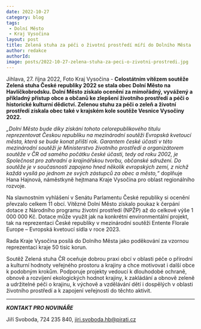 ```yaml
---
date: 2022-10-27
category: blog
tags:
 - Dolní Město
 - Kraj Vysočina
layout: post
title: Zelená stuha za péči o životní prostředí míří do Dolního Města
author: redakce
authorId:
image: posts/2022-10-27-zelena-stuha-za-peci-o-zivotni-prostredi.jpg
---
```


Jihlava, 27. října 2022, Foto Kraj Vysočina - **Celostátním vítězem soutěže Zelená stuha České republiky 2022 se stala obec Dolní Město na Havlíčkobrodsku. Dolní Město získalo ocenění za mimořádný, vyvážený a příkladný přístup obce a občanů ke zlepšení životního prostředí a péči o historické kulturní dědictví. Zelenou stuhu za péči o zeleň a životní prostředí získala obec také v krajském kole soutěže Vesnice Vysočiny 2022.**

*„Dolní Město bude díky získání tohoto celorepublikového titulu reprezentovat Českou republiku na mezinárodní soutěži Evropská kvetoucí města, která se bude konat příští rok. Garantem české účasti v této mezinárodní soutěži je Ministerstvo životního prostředí a organizátorem soutěže v ČR od samého počátku české účasti, tedy od roku 2002, je Společnost pro zahradní a krajinářskou tvorbu, občanské sdružení. Do soutěže je v současnosti zapojeno hned několik evropských zemí, z nichž každá vysílá po jednom ze svých zástupců za obec a město,“* doplňuje Hana Hajnová, náměstkyně hejtmana Kraje Vysočina pro oblast regionálního rozvoje.

Na slavnostním vyhlášení v Senátu Parlamentu České republiky si ocenění převzalo celkem 11 obcí. Vítězné Dolní Město získalo poukaz k čerpání dotace z Národního programu životní prostředí (NPŽP) až do celkové výše 1 000 000 Kč. Dotace může využít jak na konkrétní environmentální projekt, tak na reprezentaci České republiky v mezinárodní soutěži Entente Florale Europe – Evropská kvetoucí sídla v roce 2023.

Rada Kraje Vysočina posílá do Dolního Města jako poděkování za vzornou reprezentaci kraje 50 tisíc korun.

Soutěž Zelená stuha ČR oceňuje dobrou praxi obcí v oblasti péče o přírodní a kulturní hodnoty veřejného prostoru a krajiny a chce motivovat i další obce k podobným krokům. Podporuje projekty vedoucí k dlouhodobé ochraně, obnově a rozvíjení ekologických hodnot krajiny, k zakládání a obnově zeleně a udržitelné péči o krajinu, k výchově a vzdělávání dětí i dospělých v oblasti životního prostředí a k zapojení veřejnosti do těchto aktivit.

---

***KONTAKT PRO NOVINÁŘE*** 

Jiří Svoboda, 724 235 840, <jiri.svoboda.hb@pirati.cz>
